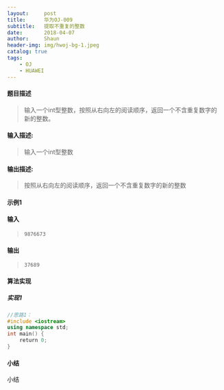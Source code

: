```yaml
---
layout:     post
title:      华为OJ-009
subtitle:   提取不重复的整数
date:       2018-04-07
author:     Shaun
header-img: img/hwoj-bg-1.jpeg
catalog: true
tags:
    - OJ
    - HUAWEI
---
```



#### 题目描述

> 输入一个int型整数，按照从右向左的阅读顺序，返回一个不含重复数字的新的整数。

#### 输入描述:

> 输入一个int型整数

#### 输出描述:

> 按照从右向左的阅读顺序，返回一个不含重复数字的新的整数

#### 示例1

#### 输入

> ```
> 9876673
> ```

#### 输出

> ```
> 37689
> ```



#### 算法实现



##### 实现1

```C++
//思路1：
#include <iostream>
using namespace std;
int main() {
    return 0;
}
```




#### 小结

小结






